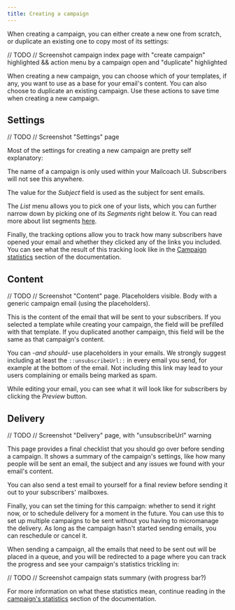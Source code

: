 ```yaml
---
title: Creating a campaign
---
```


When creating a campaign, you can either create a new one from scratch, or duplicate an existing one to copy most of its settings:

// TODO // Screenshot campaign index page with "create campaign" highlighted && action menu by a campaign open and "duplicate" highlighted

When creating a new campaign, you can choose which of your templates, if any, you want to use as a base for your email's content. You can also choose to duplicate an existing campaign. Use these actions to save time when creating a new campaign.

## Settings

// TODO // Screenshot "Settings" page

Most of the settings for creating a new campaign are pretty self explanatory:

The name of a campaign is only used within your Mailcoach UI. Subscribers will not see this anywhere.

The value for the _Subject_ field is used as the subject for sent emails.

The _List_ menu allows you to pick one of your lists, which you can further narrow down by picking one of its _Segments_ right below it. You can read more about list segments [here](todo:link-to-segment-docs).

Finally, the tracking options allow you to track how many subscribers have opened your email and whether they clicked any of the links you included. You can see what the result of this tracking look like in the [Campaign statistics](todo:link-to-campaign-stats-docs) section of the documentation.

## Content

// TODO // Screenshot "Content" page. Placeholders visible. Body with a generic campaign email (using the placeholders).

This is the content of the email that will be sent to your subscribers. If you selected a template while creating your campaign, the field will be prefilled with that template. If you duplicated another campaign, this field will be the same as that campaign's content.

You can -_and should_- use placeholders in your emails. We strongly suggest including at least the `::unsubscribeUrl::` in every email you send, for example at the bottom of the email. Not including this link may lead to your users complaining or emails being marked as spam.

While editing your email, you can see what it will look like for subscribers by clicking the _Preview_ button.

## Delivery

// TODO // Screenshot "Delivery" page, with "unsubscribeUrl" warning

This page provides a final checklist that you should go over before sending a campaign. It shows a summary of the campaign's settings, like how many people will be sent an email, the subject and any issues we found with your email's content.

You can also send a test email to yourself for a final review before sending it out to your subscribers' mailboxes.

Finally, you can set the timing for this campaign: whether to send it right now, or to schedule delivery for a moment in the future. You can use this to set up multiple campaigns to be sent without you having to micromanage the delivery. As long as the campaign hasn't started sending emails, you can reschedule or cancel it.

When sending a campaign, all the emails that need to be sent out will be placed in a queue, and you will be redirected to a page where you can track the progress and see your campaign's statistics trickling in:

// TODO // Screenshot campaign stats summary (with progress bar?)

For more information on what these statistics mean, continue reading in the [campaign's statistics](todo:link) section of the documentation.
